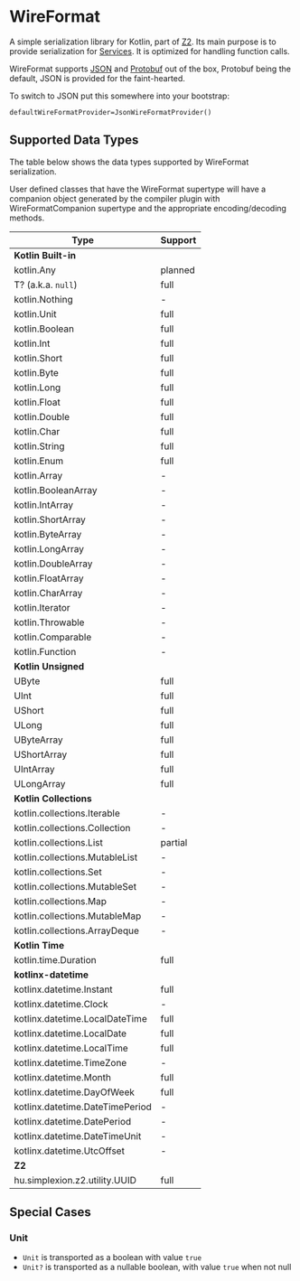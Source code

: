 # WireFormat

A simple serialization library for Kotlin, part of [Z2](../../README.md). Its main purpose is to
provide serialization for [Services](../services/README.md). It is optimized for handling function calls.

WireFormat supports [JSON](https://json.org) and [Protobuf](https://protobuf.dev) out of the box, Protobuf being the
default, JSON is provided for the faint-hearted.

To switch to JSON put this somewhere into your bootstrap:

```properties
defaultWireFormatProvider=JsonWireFormatProvider()
```

## Supported Data Types

The table below shows the data types supported by WireFormat serialization.

User defined classes that have the WireFormat supertype will have a companion object
generated by the compiler plugin with WireFormatCompanion supertype and the appropriate
encoding/decoding methods.

| Type                             | Support |
|----------------------------------|---------|
| **Kotlin Built-in**              |         |
| kotlin.Any                       | planned |
| T? (a.k.a. `null`)               | full    |
| kotlin.Nothing                   | -       |
| kotlin.Unit                      | full    | 
| kotlin.Boolean                   | full    |
| kotlin.Int                       | full    |
| kotlin.Short                     | full    |
| kotlin.Byte                      | full    |
| kotlin.Long                      | full    |
| kotlin.Float                     | full    |
| kotlin.Double                    | full    |
| kotlin.Char                      | full    |
| kotlin.String                    | full    | 
| kotlin.Enum<T>                   | full    |
| kotlin.Array<T>                  | -       |
| kotlin.BooleanArray              | -       |
| kotlin.IntArray                  | -       |
| kotlin.ShortArray                | -       |
| kotlin.ByteArray                 | -       |
| kotlin.LongArray                 | -       |
| kotlin.DoubleArray               | -       |
| kotlin.FloatArray                | -       |
| kotlin.CharArray                 | -       |
| kotlin.Iterator                  | -       |
| kotlin.Throwable                 | -       |
| kotlin.Comparable                | -       |
| kotlin.Function                  | -       |
| **Kotlin Unsigned**              |         | 
| UByte                            | full    |
| UInt                             | full    |
| UShort                           | full    |
| ULong                            | full    |
| UByteArray                       | full    | 
| UShortArray                      | full    |
| UIntArray                        | full    |
| ULongArray                       | full    |
| **Kotlin Collections**           |         |
| kotlin.collections.Iterable      | -       |
| kotlin.collections.Collection    | -       |
| kotlin.collections.List          | partial |
| kotlin.collections.MutableList   | -       |
| kotlin.collections.Set           | -       |
| kotlin.collections.MutableSet    | -       |
| kotlin.collections.Map           | -       |
| kotlin.collections.MutableMap    | -       |
| kotlin.collections.ArrayDeque    | -       | 
| **Kotlin Time**                  |         |
| kotlin.time.Duration             | full    |
| **kotlinx-datetime**             |         |
| kotlinx.datetime.Instant         | full    |
| kotlinx.datetime.Clock           | -       |
| kotlinx.datetime.LocalDateTime   | full    |
| kotlinx.datetime.LocalDate       | full    |
| kotlinx.datetime.LocalTime       | full    |
| kotlinx.datetime.TimeZone        | -       |
| kotlinx.datetime.Month           | full    |
| kotlinx.datetime.DayOfWeek       | full    |
| kotlinx.datetime.DateTimePeriod  | -       |
| kotlinx.datetime.DatePeriod      | -       |
| kotlinx.datetime.DateTimeUnit    | -       |
| kotlinx.datetime.UtcOffset       | -       |
| **Z2**                           |         |
| hu.simplexion.z2.utility.UUID<T> | full    |

## Special Cases

### Unit

- `Unit` is transported as a boolean with value `true`
- `Unit?` is transported as a nullable boolean, with value `true` when not null